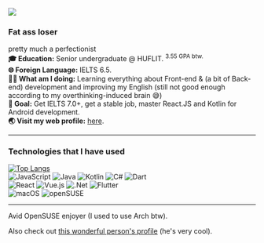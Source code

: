 ![](http://github-profile-summary-cards.vercel.app/api/cards/profile-details?username=fowardslash&theme=github)
### Fat ass loser

 <div>
   <div>
     pretty much a perfectionist<br>
     <b>🎓 Education:</b> Senior undergraduate @ HUFLIT. <sup>3.55 GPA btw.</sup><br>
     <b>🌐 Foreign Language:</b> IELTS 6.5. <br>
     <b>🧑‍💻 What am I doing:</b> Learning everything about Front-end & (a bit of Back-end) development and improving my English (still not good enough according to my overthinking-induced brain 😅) <br>
     <b>🎯 Goal:</b> Get IELTS 7.0+, get a stable job, master React.JS and Kotlin for Android development.<br>
     <b>🌏 Visit my web profile:</b> <a href='https://fowardslash.vercel.app'>here</a>.
     <hr>
   </div>
 </div>

 ### Technologies that I have used
[![Top Langs](https://github-readme-stats.vercel.app/api/top-langs/?username=fowardslash)](https://github.com/anuraghazra/github-readme-stats)\
![JavaScript](https://img.shields.io/badge/javascript-%23323330.svg?style=for-the-badge&logo=javascript&logoColor=%23F7DF1E)
![Java](https://img.shields.io/badge/java-%23ED8B00.svg?style=for-the-badge&logo=openjdk&logoColor=white)
![Kotlin](https://img.shields.io/badge/kotlin-%237F52FF.svg?style=for-the-badge&logo=kotlin&logoColor=white)
![C#](https://img.shields.io/badge/c%23-%23239120.svg?style=for-the-badge&logo=csharp&logoColor=white)
![Dart](https://img.shields.io/badge/dart-%230175C2.svg?style=for-the-badge&logo=dart&logoColor=white)\
![React](https://img.shields.io/badge/react-%2320232a.svg?style=for-the-badge&logo=react&logoColor=%2361DAFB)
![Vue.js](https://img.shields.io/badge/vuejs-%2335495e.svg?style=for-the-badge&logo=vuedotjs&logoColor=%234FC08D)
![.Net](https://img.shields.io/badge/.NET-5C2D91?style=for-the-badge&logo=.net&logoColor=white)
![Flutter](https://img.shields.io/badge/Flutter-%2302569B.svg?style=for-the-badge&logo=Flutter&logoColor=white)\
![macOS](https://img.shields.io/badge/mac%20os-000000?style=for-the-badge&logo=macos&logoColor=F0F0F0)
![openSUSE](https://img.shields.io/badge/openSUSE-%2364B345?style=for-the-badge&logo=openSUSE&logoColor=white)
<hr>

Avid OpenSUSE enjoyer (I used to use Arch btw).

Also check out [this wonderful person's profile](https://github.com/trduyTh4nh) (he's very cool).
